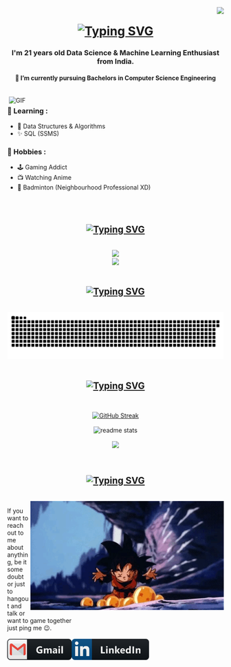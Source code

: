 <img align="right" src="https://visitor-badge.laobi.icu/badge?page_id=TheYashDevLadha.TheYashDevLadha&format=true" />

<div> <!--- Introduction --->
<h1 align="center">
<a href="https://git.io/typing-svg"><img src="https://readme-typing-svg.demolab.com?font=Righteous&size=30&pause=1000&center=true&vCenter=true&width=435&lines=Konichiwa+%F0%9F%91%8B;I'm+Yash+Dev+Ladha" alt="Typing SVG" /></a>
</h1>

<h3 align="center">I'm 21 years old Data Science & Machine Learning Enthusiast from India.</h3>
<h4 align='center'>🔭 I’m currently pursuing Bachelors in Computer Science Engineering </h4>

 <br/>
 
<img hight="400" width="500" alt="GIF" align="right" src="Assets/Goku.gif">

### 🌱 Learning :
- 🧠 Data Structures & Algorithms
- ✨ SQL (SSMS)

### 🎯 Hobbies : 
- 🕹️ Gaming Addict
- 📺 Watching Anime
- 🏸 Badminton (Neighbourhood Professional XD)

</br>
</br>
<div/>



<div> <!--- Language & Tools --->
<h2 align="center"><a href="https://git.io/typing-svg"><img src="https://readme-typing-svg.demolab.com?font=Righteous&size=30&pause=1000&color=F7F7F7&center=true&vCenter=true&repeat=false&width=435&lines=%E2%9A%92%EF%B8%8F+Languages-Tools+%E2%9A%92%EF%B8%8F" alt="Typing SVG" /></a></h2>
<br/>
<div align="center">
    <img src="https://skillicons.dev/icons?i=html,css,vscode,github,git" /><br>
    <img src="https://skillicons.dev/icons?i=cpp,python,mysql,flask" /><br>
</div>
 </br>
</div>



<div align="center"> <!--- Snake --->
  <h2><a href="https://git.io/typing-svg"><img src="https://readme-typing-svg.demolab.com?font=Righteous&size=30&pause=1000&color=F7F7F7&center=true&vCenter=true&repeat=false&width=435&lines=%F0%9F%90%8D+My+Contributions+%F0%9F%90%8D" alt="Typing SVG" /></a></h2>
  <br>
  <img alt="snake eating my contributions" src="https://github.com/TheYashDevLadha/TheYashDevLadha/blob/output/github-snake-dark.svg" />
  
  </br>
  </br>
</div>



<div> <!--- Stats --->
<h2 align="center"><a href="https://git.io/typing-svg"><img src="https://readme-typing-svg.demolab.com?font=Righteous&size=30&pause=1000&color=F7F7F7&center=true&vCenter=true&repeat=false&width=435&lines=%E2%9A%A1+Stats+%E2%9A%A1" alt="Typing SVG" /></a></h2>
</br>
<p align=center>
  <a href="https://git.io/streak-stats"><img src="https://github-readme-stats.vercel.app/api?username=TheYashDevLadha&theme=blue_navy&hide_border=false&include_all_commits=false&count_private=false" alt="GitHub Streak" /></a>
 </br>
 </br>
 
  <img width=390 src="https://github-readme-streak-stats-eight.vercel.app?user=TheYashDevLadha&theme=blue_navy&hide_border=false" alt="readme stats" />
  <!-- <img width=390 src="https://github-readme-streak-stats.herokuapp.com/?user=TheYashDevLadha&theme=blue_navy&hide_border=false" alt="readme stats" />
  <a href="https://git.io/streak-stats"><img src="https://streak-stats.demolab.com?user=TheYashDevLadha&theme=blue-navy" alt="GitHub Streak" /></a> -->
  </br>
 </br>
  <img src="https://github-readme-stats.vercel.app/api/top-langs/?username=TheYashDevLadha&theme=blue_navy&hide_border=false&include_all_commits=false&count_private=false&layout=compact" />
<p>
 </br>
</div>



<div> <!--- Contact Me --->
<h2 align="center"><a href="https://git.io/typing-svg"><img src="https://readme-typing-svg.demolab.com?font=Righteous&size=30&pause=1000&color=F7F7F7&center=true&vCenter=true&repeat=false&width=435&lines=%F0%9F%93%9F+Contact+Me+%F0%9F%93%9F" alt="Typing SVG" /></a></h2>

<p>
 </br>


<img hight="320" width="450" align="right" alt="GIF" src="Assets/Dragon_Balls.gif">


If you want to reach out to me about anything, be it some doubt or just to hangout and talk or want to game together </br> just ping me 😉.
</br>
</br>
<a href="mailto:Yashdevladdha@gmail.com">
 <img align="left" alt="Gmail" width="150" hight="120" src="Assets/Icons/gmail.png" />
</a>
<a href="https://www.linkedin.com/in/yash-dev-laddha-81637b318/">
  <img align="left" alt="Linkedin" width="180" hight="120" src="Assets/Icons/linkedin.png" />
</br>
</br>
</br>
</a>
<!-- <a href="https://steamcommunity.com/profiles/76561198981743727">
  <img align="left" alt="Steam" width="230" hight="200" src="Assets/Icons/steam.png" />
</a> -->
 </p>
 </div>
 
